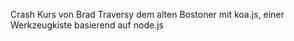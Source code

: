 Crash Kurs von Brad Traversy dem alten Bostoner mit koa.js, einer Werkzeugkiste basierend auf node.js
